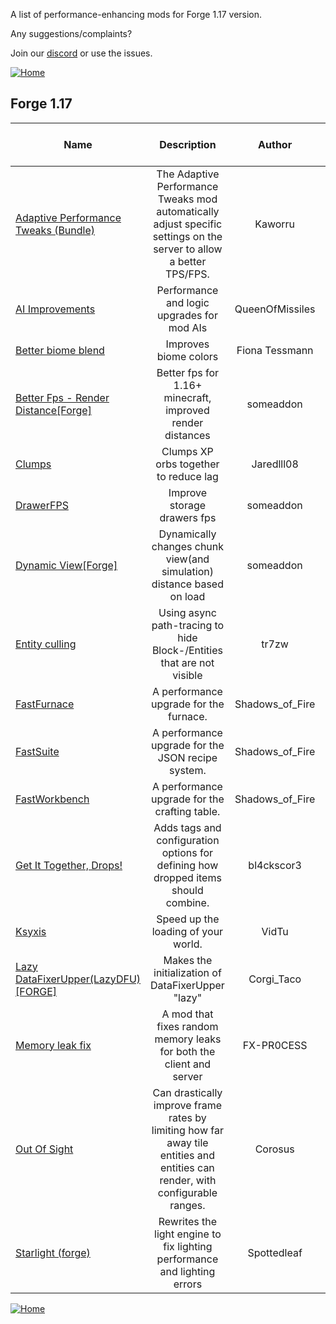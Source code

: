 
A list of performance-enhancing mods for Forge 1.17 version.

Any suggestions/complaints?

Join our [discord](https://discord.gg/8nzHYhVUQS) or use the issues.

[![Home](/images/button_small/home.png)](/README.md)

## Forge 1.17

| Name |  Description | Author | Performance Improvement (Client/Server) | Need help? |
| --- | :---: | :---: | :---: | :---: |
| [Adaptive Performance Tweaks (Bundle)](https://www.curseforge.com/minecraft/mc-mods/adaptive-performance-tweaks) | The Adaptive Performance Tweaks mod automatically adjust specific settings on the server to allow a better TPS/FPS. | Kaworru | custom_data |  [Github](https://github.com/MarkusBordihn/BOs-Adaptive-Performance-Tweaks) 
| [AI Improvements](https://www.curseforge.com/minecraft/mc-mods/ai-improvements) | Performance and logic upgrades for mod AIs | QueenOfMissiles | custom_data |  [Github](https://github.com/BuiltBrokenModding/AI-Improvements) 
| [Better biome blend](https://modrinth.com/mod/better-biome-blend) | Improves biome colors | Fiona Tessmann | custom_data |  [Github](https://github.com/FionaTheMortal/better-biome-blend/issues) 
| [Better Fps - Render Distance[Forge]](https://www.curseforge.com/minecraft/mc-mods/better-fps-render-distance) | Better fps for 1.16+ minecraft, improved render distances | someaddon | custom_data |  [Github](https://github.com/someaddons/betterfpsdistances/issues) 
| [Clumps](https://www.curseforge.com/minecraft/mc-mods/clumps) | Clumps XP orbs together to reduce lag | Jaredlll08 | custom_data |  [Github](https://github.com/jaredlll08/Clumps) 
| [DrawerFPS](https://www.curseforge.com/minecraft/mc-mods/drawerfps) | Improve storage drawers fps | someaddon | custom_data |  [Github](https://github.com/someaddons/DrawerFPS/issues) 
| [Dynamic View[Forge]](https://www.curseforge.com/minecraft/mc-mods/dynamic-view) | Dynamically changes chunk view(and simulation) distance based on load | someaddon | custom_data |  [Github](https://github.com/ldtteam/DynView) 
| [Entity culling](https://modrinth.com/mod/entityculling) | Using async path-tracing to hide Block-/Entities that are not visible | tr7zw | Client | [Discord](https://discord.gg/fWtMAkFaZF) [Github](https://github.com/tr7zw/EntityCulling/issues) 
| [FastFurnace](https://www.curseforge.com/minecraft/mc-mods/fastfurnace) | A performance upgrade for the furnace. | Shadows_of_Fire | custom_data |  [Github](https://github.com/Shadows-of-Fire/FastFurnace) 
| [FastSuite](https://www.curseforge.com/minecraft/mc-mods/fastsuite) | A performance upgrade for the JSON recipe system. | Shadows_of_Fire | custom_data |  [Github](https://github.com/Shadows-of-Fire/FastSuite) 
| [FastWorkbench](https://www.curseforge.com/minecraft/mc-mods/fastworkbench) | A performance upgrade for the crafting table. | Shadows_of_Fire | custom_data |  [Github](https://github.com/Shadows-of-Fire/FastWorkbench) 
| [Get It Together, Drops!](https://www.curseforge.com/minecraft/mc-mods/get-it-together-drops) | Adds tags and configuration options for defining how dropped items should combine. | bl4ckscor3 | custom_data |  [Github](https://github.com/bl4ckscor3/GetItTogetherDrops) 
| [Ksyxis](https://modrinth.com/mod/ksyxis) | Speed up the loading of your world. | VidTu | Both | [Discord](https://discord.gg/kmzepGP9uz) [Github](https://github.com/VidTu/Ksyxis/issues) 
| [Lazy DataFixerUpper(LazyDFU) [FORGE]](https://www.curseforge.com/minecraft/mc-mods/lazy-dfu-forge) |  Makes the initialization of DataFixerUpper "lazy"  | Corgi_Taco | custom_data |  [Github](https://github.com/CorgiTaco/lazydfu) 
| [Memory leak fix](https://modrinth.com/mod/memoryleakfix) | A mod that fixes random memory leaks for both the client and server | FX-PR0CESS | Both | [Discord](https://discord.gg/rcTjvxq) [Github](https://github.com/fxmorin/memoryLeakFix/issues) 
| [Out Of Sight](https://www.curseforge.com/minecraft/mc-mods/out-of-sight) | Can drastically improve frame rates by limiting how far away tile entities and entities can render, with configurable ranges.  | Corosus | custom_data |  [Github](https://github.com/Corosauce/OutOfSight) 
| [Starlight (forge)](https://modrinth.com/mod/starlight-forge) | Rewrites the light engine to fix lighting performance and lighting errors | Spottedleaf | Both | [Discord](https://discord.gg/tuinity) [Github](https://github.com/PaperMC/Starlight/issues) 

[![Home](/images/button_small/home.png)](/README.md)
